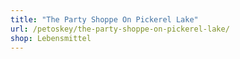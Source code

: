 ```yaml
---
title: "The Party Shoppe On Pickerel Lake"
url: /petoskey/the-party-shoppe-on-pickerel-lake/
shop: Lebensmittel
---
```

